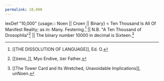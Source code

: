```yaml
---
permalink: 10,000
---
```

lexDef "10,000" {usage::: Noen || Croen || Binary} < Ten Thousand Is All Of Manifest Reality; as in: Many. Festering.[^10,000Noen] || N.B. "A Ten Thousand of Drosophila"[^10,000Croen] || The binary number 10000 in decimal is Sixteen.[^10,000Binary]

[^10,000Noen]: [[THE DISSOLUTION OF LANGUAGE]], Ed. O. 
[^10,000Croen]: [[⧖eno_]], Myo Endive, ⧖er Father. 
[^10,000Binary]: [[The Tower Card and Its Wretched, Unavoidable Implications]], unNoen.
